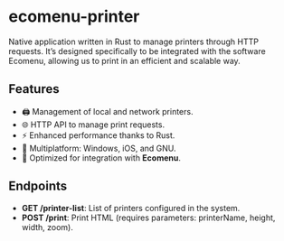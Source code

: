 # ecomenu-printer

 Native application written in Rust to manage printers through HTTP requests. It’s designed specifically to be integrated with the software Ecomenu, allowing us to print in an efficient and scalable way.

## Features

- 🖨️ Management of local and network printers.
- 🌐 HTTP API to manage print requests.
- ⚡️ Enhanced performance thanks to Rust.
- 🔄 Multiplatform: Windows, iOS, and GNU.
- 🍔 Optimized for integration with **Ecomenu**.

## Endpoints

- **GET /printer-list**: List of printers configured in the system.
- **POST /print**: Print HTML (requires parameters: printerName, height, width, zoom).

